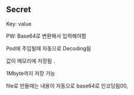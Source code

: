 ## Secret

Key: value

PW: Base64로 변환해서 입력해야함

Pod에 주입될때 자동으로 Decoding됨

값이 메모리에 저장됨 .

1Mbyte까지 저장 가능

file로 만들때는 내용이 자동으로 base64로 인코딩됨00,
